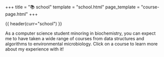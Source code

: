 +++
title = "📚 school"
template = "school.html"
page_template = "course-page.html"
+++

{{ header(curr="school") }}

As a computer science student minoring in biochemistry, you can expect me to have taken a wide range of courses from data structures and algorithms to environmental microbiology. Click on a course to learn more about my experience with it!
